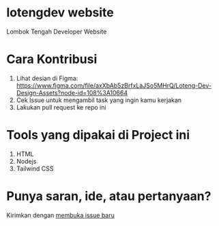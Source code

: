 # lotengdev website

Lombok Tengah Developer Website

# Cara Kontribusi

1. Lihat desian di Figma: https://www.figma.com/file/axXbAb5zBrfxLaJSo5MHrQ/Loteng-Dev-Design-Assets?node-id=108%3A10664
2. Cek Issue untuk mengambil task yang ingin kamu kerjakan
3. Lakukan pull request ke repo ini

# Tools yang dipakai di Project ini

1. HTML
3. Nodejs
3. Tailwind CSS

# Punya saran, ide, atau pertanyaan?

Kirimkan dengan [membuka issue baru](https://github.com/Loteng-Dev/lotengdev-web/issues/new)
